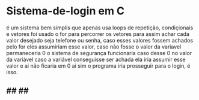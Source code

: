 # Sistema-de-login em C

é um sistema bem simplis que apenas usa loops de repetição, condiçionais e vetores
foi usado o for para percorrer os vetores para assim achar cada valor desejado
seja telefone ou senha, caso esses valores fossem achados pelo for
eles assumiriam esse valor, caso não fosse o valor da variavel permaneceria 0
o sistema de segurança funcionaria caso desse 0 no valor da variável
caso a variável conseguisse ser achada ela iria assumir esse valor e ai não ficaria em 0
ai sim o programa iria prosseguir para o login, é isso.

## ## ## ##
